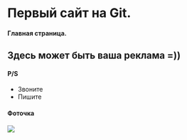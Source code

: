 # Первый сайт на Git.

#### Главная страница. 

## Здесь может быть ваша реклама =))

#### P/S

* Звоните
* Пишите

#### Фоточка

![](https://thumbs.dreamstime.com/b/cute-boy-licking-ice-cream-illustration-84830355.jpg)


